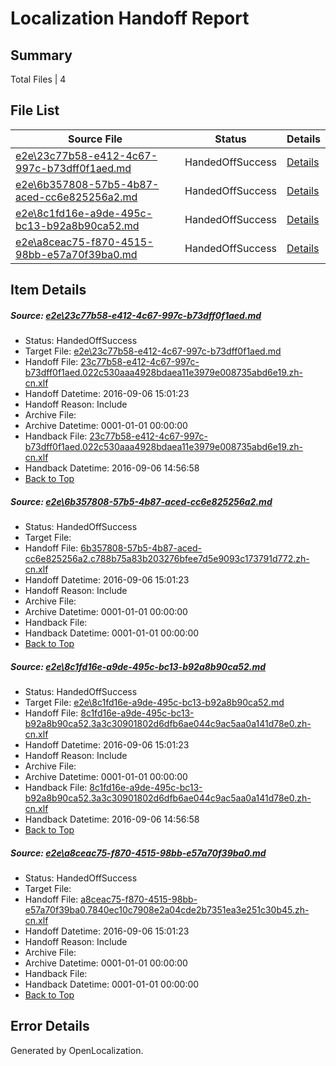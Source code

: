 # <a name='report-top'></a> Localization Handoff Report

## Summary
 Total Files | 4

## File List
 Source File | Status | Details 
 ----------- | ------ | ------- 
 [e2e\23c77b58-e412-4c67-997c-b73dff0f1aed.md](https://github.com/OpenLocalizationTestOrg/ol-test0/blob/0d8050f7f22ed63dd2cf11695a9b9a5ecf89a2f7/e2e/23c77b58-e412-4c67-997c-b73dff0f1aed.md) | HandedOffSuccess | [Details](#a9e69528843e15f5a42d0af51fda819e596981242)
 [e2e\6b357808-57b5-4b87-aced-cc6e825256a2.md](https://github.com/OpenLocalizationTestOrg/ol-test0/blob/e02e6757fa3366660e9709fd6629602d91af109a/e2e/6b357808-57b5-4b87-aced-cc6e825256a2.md) | HandedOffSuccess | [Details](#0910adade80cb18a7094fb0fbe6cb9a1c0dcdf0c3)
 [e2e\8c1fd16e-a9de-495c-bc13-b92a8b90ca52.md](https://github.com/OpenLocalizationTestOrg/ol-test0/blob/0d8050f7f22ed63dd2cf11695a9b9a5ecf89a2f7/e2e/8c1fd16e-a9de-495c-bc13-b92a8b90ca52.md) | HandedOffSuccess | [Details](#2fc3e598e1e7f333472da1b87a99b1b3628ed9eb4)
 [e2e\a8ceac75-f870-4515-98bb-e57a70f39ba0.md](https://github.com/OpenLocalizationTestOrg/ol-test0/blob/e02e6757fa3366660e9709fd6629602d91af109a/e2e/a8ceac75-f870-4515-98bb-e57a70f39ba0.md) | HandedOffSuccess | [Details](#81da31cfbfbf579735fb3840b48c03d9895297f85)

## Item Details
##### <a name='a9e69528843e15f5a42d0af51fda819e596981242'></a> Source: [e2e\23c77b58-e412-4c67-997c-b73dff0f1aed.md](https://github.com/OpenLocalizationTestOrg/ol-test0/blob/0d8050f7f22ed63dd2cf11695a9b9a5ecf89a2f7/e2e/23c77b58-e412-4c67-997c-b73dff0f1aed.md)
* Status: HandedOffSuccess
* Target File: [e2e\23c77b58-e412-4c67-997c-b73dff0f1aed.md](https://github.com/OpenLocalizationTestOrg/ol-test0-zhcn/blob/9362ebe711802fb2bea3a77dcd0e6860e7ce9961/e2e/23c77b58-e412-4c67-997c-b73dff0f1aed.md)
* Handoff File: [23c77b58-e412-4c67-997c-b73dff0f1aed.022c530aaa4928bdaea11e3979e008735abd6e19.zh-cn.xlf](https://github.com/OpenLocalizationTestOrg/ol-test0-handoff/blob/08d4acd0bf87421ea3003575cbe5322a6c972afd/ol-handoff/OpenLocalizationTestOrg/ol-test0-zhcn/ci/low/23c77b58-e412-4c67-997c-b73dff0f1aed.022c530aaa4928bdaea11e3979e008735abd6e19.zh-cn.xlf)
* Handoff Datetime: 2016-09-06 15:01:23
* Handoff Reason: Include
* Archive File: 
* Archive Datetime: 0001-01-01 00:00:00
* Handback File: [23c77b58-e412-4c67-997c-b73dff0f1aed.022c530aaa4928bdaea11e3979e008735abd6e19.zh-cn.xlf](https://github.com/OpenLocalizationTestOrg/ol-test0-handback/blob/9f47283eebca70dcb078d4915fd3e43cb485c2e0/ol-handback/OpenLocalizationTestOrg/ol-test0-zhcn/ci/high/23c77b58-e412-4c67-997c-b73dff0f1aed.022c530aaa4928bdaea11e3979e008735abd6e19.zh-cn.xlf)
* Handback Datetime: 2016-09-06 14:56:58
* [Back to Top](#report-top)

##### <a name='0910adade80cb18a7094fb0fbe6cb9a1c0dcdf0c3'></a> Source: [e2e\6b357808-57b5-4b87-aced-cc6e825256a2.md](https://github.com/OpenLocalizationTestOrg/ol-test0/blob/e02e6757fa3366660e9709fd6629602d91af109a/e2e/6b357808-57b5-4b87-aced-cc6e825256a2.md)
* Status: HandedOffSuccess
* Target File: 
* Handoff File: [6b357808-57b5-4b87-aced-cc6e825256a2.c788b75a83b203276bfee7d5e9093c173791d772.zh-cn.xlf](https://github.com/OpenLocalizationTestOrg/ol-test0-handoff/blob/08d4acd0bf87421ea3003575cbe5322a6c972afd/ol-handoff/OpenLocalizationTestOrg/ol-test0-zhcn/ci/low/6b357808-57b5-4b87-aced-cc6e825256a2.c788b75a83b203276bfee7d5e9093c173791d772.zh-cn.xlf)
* Handoff Datetime: 2016-09-06 15:01:23
* Handoff Reason: Include
* Archive File: 
* Archive Datetime: 0001-01-01 00:00:00
* Handback File: 
* Handback Datetime: 0001-01-01 00:00:00
* [Back to Top](#report-top)

##### <a name='2fc3e598e1e7f333472da1b87a99b1b3628ed9eb4'></a> Source: [e2e\8c1fd16e-a9de-495c-bc13-b92a8b90ca52.md](https://github.com/OpenLocalizationTestOrg/ol-test0/blob/0d8050f7f22ed63dd2cf11695a9b9a5ecf89a2f7/e2e/8c1fd16e-a9de-495c-bc13-b92a8b90ca52.md)
* Status: HandedOffSuccess
* Target File: [e2e\8c1fd16e-a9de-495c-bc13-b92a8b90ca52.md](https://github.com/OpenLocalizationTestOrg/ol-test0-zhcn/blob/9362ebe711802fb2bea3a77dcd0e6860e7ce9961/e2e/8c1fd16e-a9de-495c-bc13-b92a8b90ca52.md)
* Handoff File: [8c1fd16e-a9de-495c-bc13-b92a8b90ca52.3a3c30901802d6dfb6ae044c9ac5aa0a141d78e0.zh-cn.xlf](https://github.com/OpenLocalizationTestOrg/ol-test0-handoff/blob/08d4acd0bf87421ea3003575cbe5322a6c972afd/ol-handoff/OpenLocalizationTestOrg/ol-test0-zhcn/ci/low/8c1fd16e-a9de-495c-bc13-b92a8b90ca52.3a3c30901802d6dfb6ae044c9ac5aa0a141d78e0.zh-cn.xlf)
* Handoff Datetime: 2016-09-06 15:01:23
* Handoff Reason: Include
* Archive File: 
* Archive Datetime: 0001-01-01 00:00:00
* Handback File: [8c1fd16e-a9de-495c-bc13-b92a8b90ca52.3a3c30901802d6dfb6ae044c9ac5aa0a141d78e0.zh-cn.xlf](https://github.com/OpenLocalizationTestOrg/ol-test0-handback/blob/9f47283eebca70dcb078d4915fd3e43cb485c2e0/ol-handback/OpenLocalizationTestOrg/ol-test0-zhcn/ci/high/8c1fd16e-a9de-495c-bc13-b92a8b90ca52.3a3c30901802d6dfb6ae044c9ac5aa0a141d78e0.zh-cn.xlf)
* Handback Datetime: 2016-09-06 14:56:58
* [Back to Top](#report-top)

##### <a name='81da31cfbfbf579735fb3840b48c03d9895297f85'></a> Source: [e2e\a8ceac75-f870-4515-98bb-e57a70f39ba0.md](https://github.com/OpenLocalizationTestOrg/ol-test0/blob/e02e6757fa3366660e9709fd6629602d91af109a/e2e/a8ceac75-f870-4515-98bb-e57a70f39ba0.md)
* Status: HandedOffSuccess
* Target File: 
* Handoff File: [a8ceac75-f870-4515-98bb-e57a70f39ba0.7840ec10c7908e2a04cde2b7351ea3e251c30b45.zh-cn.xlf](https://github.com/OpenLocalizationTestOrg/ol-test0-handoff/blob/08d4acd0bf87421ea3003575cbe5322a6c972afd/ol-handoff/OpenLocalizationTestOrg/ol-test0-zhcn/ci/low/a8ceac75-f870-4515-98bb-e57a70f39ba0.7840ec10c7908e2a04cde2b7351ea3e251c30b45.zh-cn.xlf)
* Handoff Datetime: 2016-09-06 15:01:23
* Handoff Reason: Include
* Archive File: 
* Archive Datetime: 0001-01-01 00:00:00
* Handback File: 
* Handback Datetime: 0001-01-01 00:00:00
* [Back to Top](#report-top)


## Error Details

Generated by OpenLocalization.
